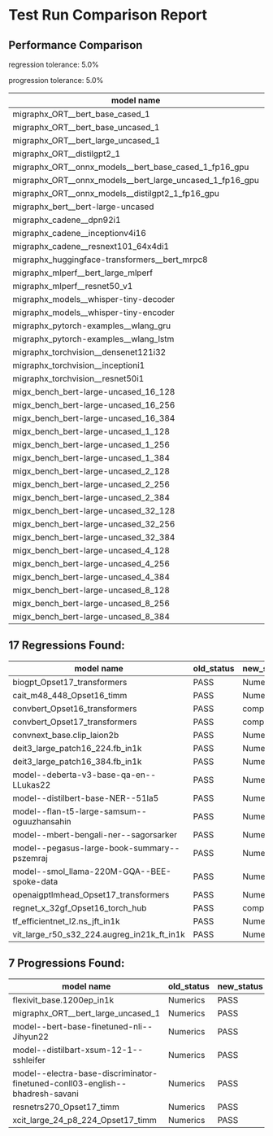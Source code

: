 # Test Run Comparison Report

## Performance Comparison

regression tolerance: 5.0%

progression tolerance: 5.0%

|model name|exit_status|analysis|old_time_ms|new_time_ms|change_ms|percent_change|
|---|---|---|---|---|---|---|
|migraphx_ORT__bert_base_cased_1|PASS|within tol|122.4525|123.1552|0.7027|0.57%|
|migraphx_ORT__bert_base_uncased_1|PASS|within tol|123.323|122.5693|-0.7537|-0.61%|
|migraphx_ORT__bert_large_uncased_1|PASS|within tol|536.9731|538.0944|1.1213|0.21%|
|migraphx_ORT__distilgpt2_1|PASS|within tol|69.459|69.5261|0.0671|0.1%|
|migraphx_ORT__onnx_models__bert_base_cased_1_fp16_gpu|Numerics|within tol|66.5805|66.8712|0.2907|0.44%|
|migraphx_ORT__onnx_models__bert_large_uncased_1_fp16_gpu|Numerics|within tol|340.5566|352.3244|11.7677|3.46%|
|migraphx_ORT__onnx_models__distilgpt2_1_fp16_gpu|Numerics|regression|34.6983|36.9188|2.2205|6.4%|
|migraphx_bert__bert-large-uncased|PASS|within tol|19.2787|19.2158|-0.0629|-0.33%|
|migraphx_cadene__dpn92i1|PASS|within tol|3.4929|3.5148|0.0218|0.63%|
|migraphx_cadene__inceptionv4i16|PASS|within tol|19.6767|19.7068|0.0301|0.15%|
|migraphx_cadene__resnext101_64x4di1|PASS|within tol|4.1893|4.2664|0.0772|1.84%|
|migraphx_huggingface-transformers__bert_mrpc8|PASS|regression|7.0182|7.5846|0.5664|8.07%|
|migraphx_mlperf__bert_large_mlperf|PASS|within tol|26.6192|25.9989|-0.6204|-2.33%|
|migraphx_mlperf__resnet50_v1|Numerics|within tol|14.1499|14.009|-0.141|-1.0%|
|migraphx_models__whisper-tiny-decoder|PASS|progression|45.4139|41.759|-3.6548|-8.05%|
|migraphx_models__whisper-tiny-encoder|Numerics|within tol|103.4624|103.2747|-0.1877|-0.18%|
|migraphx_pytorch-examples__wlang_gru|PASS|regression|19.029|20.428|1.399|7.35%|
|migraphx_pytorch-examples__wlang_lstm|PASS|within tol|9.0899|9.2986|0.2087|2.3%|
|migraphx_torchvision__densenet121i32|PASS|within tol|13.695|13.59|-0.105|-0.77%|
|migraphx_torchvision__inceptioni1|PASS|within tol|3.1097|3.0531|-0.0566|-1.82%|
|migraphx_torchvision__resnet50i1|PASS|within tol|2.0099|2.0201|0.0103|0.51%|
|migx_bench_bert-large-uncased_16_128|PASS|within tol|25.5441|25.7766|0.2325|0.91%|
|migx_bench_bert-large-uncased_16_256|PASS|within tol|37.1479|37.5462|0.3984|1.07%|
|migx_bench_bert-large-uncased_16_384|Numerics|within tol|56.2926|57.102|0.8094|1.44%|
|migx_bench_bert-large-uncased_1_128|PASS|within tol|12.9872|12.5347|-0.4526|-3.48%|
|migx_bench_bert-large-uncased_1_256|PASS|within tol|12.8529|13.4749|0.622|4.84%|
|migx_bench_bert-large-uncased_1_384|PASS|within tol|19.306|19.3169|0.0109|0.06%|
|migx_bench_bert-large-uncased_2_128|PASS|regression|12.9023|14.4645|1.5622|12.11%|
|migx_bench_bert-large-uncased_2_256|PASS|within tol|19.4719|19.3047|-0.1672|-0.86%|
|migx_bench_bert-large-uncased_2_384|PASS|within tol|19.794|19.7524|-0.0416|-0.21%|
|migx_bench_bert-large-uncased_32_128|PASS|within tol|35.7599|36.0279|0.268|0.75%|
|migx_bench_bert-large-uncased_32_256|PASS|within tol|69.7452|70.1101|0.3649|0.52%|
|migx_bench_bert-large-uncased_32_384|Numerics|within tol|110.6771|110.875|0.1978|0.18%|
|migx_bench_bert-large-uncased_4_128|PASS|within tol|19.3003|19.4248|0.1245|0.65%|
|migx_bench_bert-large-uncased_4_256|PASS|within tol|20.3073|19.9681|-0.3391|-1.67%|
|migx_bench_bert-large-uncased_4_384|PASS|within tol|23.3648|23.4037|0.0389|0.17%|
|migx_bench_bert-large-uncased_8_128|PASS|within tol|20.2052|20.1653|-0.0399|-0.2%|
|migx_bench_bert-large-uncased_8_256|PASS|within tol|26.0697|26.1378|0.0681|0.26%|
|migx_bench_bert-large-uncased_8_384|PASS|within tol|32.5525|32.5548|0.0023|0.01%|

## 17 Regressions Found:

|model name|old_status|new_status|
|---|---|---|
|biogpt_Opset17_transformers|PASS|Numerics|
|cait_m48_448_Opset16_timm|PASS|Numerics|
|convbert_Opset16_transformers|PASS|compilation|
|convbert_Opset17_transformers|PASS|compilation|
|convnext_base.clip_laion2b|PASS|Numerics|
|deit3_large_patch16_224.fb_in1k|PASS|Numerics|
|deit3_large_patch16_384.fb_in1k|PASS|Numerics|
|model--deberta-v3-base-qa-en--LLukas22|PASS|Numerics|
|model--distilbert-base-NER--51la5|PASS|Numerics|
|model--flan-t5-large-samsum--oguuzhansahin|PASS|Numerics|
|model--mbert-bengali-ner--sagorsarker|PASS|Numerics|
|model--pegasus-large-book-summary--pszemraj|PASS|Numerics|
|model--smol_llama-220M-GQA--BEE-spoke-data|PASS|Numerics|
|openaigptlmhead_Opset17_transformers|PASS|Numerics|
|regnet_x_32gf_Opset16_torch_hub|PASS|compilation|
|tf_efficientnet_l2.ns_jft_in1k|PASS|Numerics|
|vit_large_r50_s32_224.augreg_in21k_ft_in1k|PASS|Numerics|

## 7 Progressions Found:

|model name|old_status|new_status|
|---|---|---|
|flexivit_base.1200ep_in1k|Numerics|PASS|
|migraphx_ORT__bert_large_uncased_1|Numerics|PASS|
|model--bert-base-finetuned-nli--Jihyun22|Numerics|PASS|
|model--distilbart-xsum-12-1--sshleifer|Numerics|PASS|
|model--electra-base-discriminator-finetuned-conll03-english--bhadresh-savani|Numerics|PASS|
|resnetrs270_Opset17_timm|Numerics|PASS|
|xcit_large_24_p8_224_Opset17_timm|Numerics|PASS|


